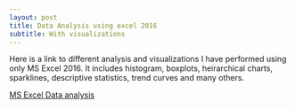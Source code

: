 ```yaml
---
layout: post
title: Data Analysis using excel 2016
subtitle: With visualizations
---
```

<p>
Here is a link to different analysis and visualizations I have performed using only MS Excel 2016. It includes histogram, boxplots, heirarchical charts, 
sparklines, descriptive statistics, trend curves and many others.
</p>

[MS Excel Data analysis](https://1drv.ms/f/s!AhaxImlIA1PSbyNanFBy_GFdbN4)
